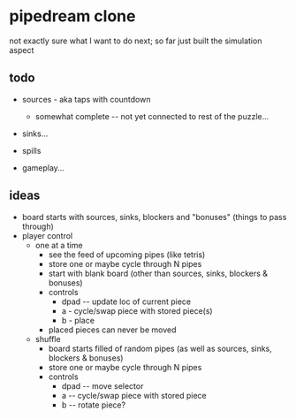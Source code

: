 # pipedream clone

not exactly sure what I want to do next; so far just built the simulation aspect

## todo
 * sources - aka taps with countdown
    * somewhat complete -- not yet connected to rest of the puzzle...

 * sinks...
 * spills
 * gameplay...

## ideas
 * board starts with sources, sinks, blockers and "bonuses" (things to pass through)
 * player control
    * one at a time
        * see the feed of upcoming pipes (like tetris)
        * store one or maybe cycle through N pipes
        * start with blank board (other than sources, sinks, blockers & bonuses)
        * controls
            * dpad -- update loc of current piece
            * a - cycle/swap piece with stored piece(s)
            * b - place
        * placed pieces can never be moved
    * shuffle
        * board starts filled of random pipes (as well as sources, sinks, blockers & bonuses)
        * store one or maybe cycle through N pipes
        * controls
            * dpad -- move selector
            * a -- cycle/swap piece with stored piece
            * b -- rotate piece?


